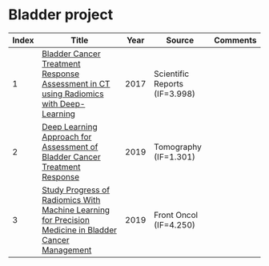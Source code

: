# Bladder project
|Index|Title|Year|Source|Comments|
|----|----|----|----|----|
|1|[Bladder Cancer Treatment Response Assessment in CT using Radiomics with Deep-Learning](https://www.nature.com/articles/s41598-017-09315-w)|2017|Scientific Reports (IF=3.998)||
|2|[Deep Learning Approach for Assessment of Bladder Cancer Treatment Response](https://www.ncbi.nlm.nih.gov/pmc/articles/PMC6403041/)|2019|Tomography (IF=1.301)||
|3|[Study Progress of Radiomics With Machine Learning for Precision Medicine in Bladder Cancer Management](https://www.ncbi.nlm.nih.gov/pmc/articles/PMC6892826/)|2019|Front Oncol (IF=4.250)||

